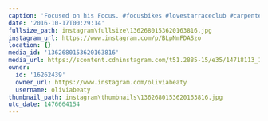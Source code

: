 ```yaml
---
caption: 'Focused on his Focus. #focusbikes #lovestarraceclub #carpentercx'
date: '2016-10-17T00:29:14'
fullsize_path: instagram\fullsize\1362680153620163816.jpg
instagram_url: https://www.instagram.com/p/BLpNmFDASzo
location: {}
media_id: '1362680153620163816'
media_url: https://scontent.cdninstagram.com/t51.2885-15/e35/14718113_1863226343963933_5704983137763721216_n.jpg?ig_cache_key=MTM2MjY4MDE1MzYyMDE2MzgxNg%3D%3D.2
owner:
  id: '16262439'
  owner_url: https://www.instagram.com/oliviabeaty
  username: oliviabeaty
thumbnail_path: instagram\thumbnails\1362680153620163816.jpg
utc_date: 1476664154
---
```


